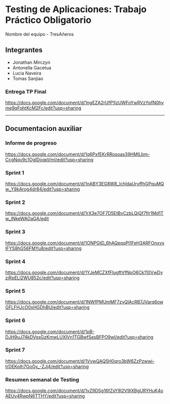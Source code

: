 # Testing de Aplicaciones: Trabajo Práctico Obligatorio ## 
Nombre del equipo - TresAñeros
## Integrantes
- Jonathan Mirczyn
- Antonella Gacetua
- Lucia Naveira
- Tomas Sanjiao

### Entrega TP Final 
https://docs.google.com/document/d/1ngEZA2rUfP1lzUWFoYwRVzYpfN0hyme9qFohtKcM2Fc/edit?usp=sharing

-----------------------------------------------------------------------------------------------------------------------

## Documentacion auxiliar

### Informe de progreso
https://docs.google.com/document/d/1q6PxfEKrRRosoas39HMlLbm-CcgNqy9c1OglDogpVmI/edit?usp=sharing

### Sprint 1
https://docs.google.com/document/d/1nABY3EG8W8_lchIdaUryffhGPquMQw_Y9kArog4dr84/edit?usp=sharing

### Sprint 2
https://docs.google.com/document/d/1rX3e7OF7D5EtBvCzbLQjQf7flr1Md1Tw_lNkeWAOaGA/edit

### Sprint 3
https://docs.google.com/document/d/1ONPGtD_6hAQeqqPl1FeH3ARFOnxvxlFYS8hG56FMYu8/edit?usp=sharing

### Sprint 4
https://docs.google.com/document/d/1YJeMCZXfFIugftVfNpO6Ck110VwDyziRpELl2WU852c/edit?usp=sharing

### Sprint 5
https://docs.google.com/document/d/1NWfPMUmMF7zyQlAcRB7JVarq6owGFLFHJcO0xHGDhBU/edit?usp=sharing

### Sprint 6   
https://docs.google.com/document/d/1pB-DJH9uJ74kDVgsGzKmwLUXIVn1TGBwfSesBFPO9wI/edit?usp=sharing

### Sprint 7 
https://docs.google.com/document/d/1VywQAQ5H0qro3bW6ZzPzwwj-trDEKoIh7GoGy_-ZJj4/edit?usp=sharing

### Resumen semanal de Testing
https://docs.google.com/document/d/1vZ9DSg16fZsY9l2V9lXBgURYHuK4oAEUv4RwpN6TTHY/edit?usp=sharing
